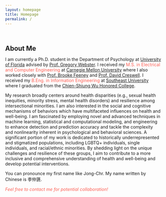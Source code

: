 ```yaml
---
layout: homepage
title: Homepage
permalink: /
---
```

<!-- <h1 id="about-me"></h1> -->

<h2 style="margin: 60px 0px 10px;">About Me</h2>

I am currently a Ph.D. student in the Department of Psychology at [University of Florida](https://psych.ufl.edu/social-psychology/people/) advised by [Prof. Gregory Webster](https://www.gdwebster.com/). I received my <font color="#fd5e53">M.S. in Electrical and Computer Engineering</font> at [Carnegie Mellon University](https://www.ece.cmu.edu/) where I also worked closely with [Prof. Brooke Feeney](https://www.cmu.edu/dietrich/psychology/relationships-lab/brooke-feeney-associate-professor.html) and [Prof. David Creswell](https://www.healthandhumanperformancelab.com/people). I received my <font color="#fd5e53">B.Eng. in Information Engineering</font> at [Southeast University](https://www.seu.edu.cn/english/) where I graduated from the [Chien-Shiung Wu Honored College](https://wjx.seu.edu.cn/wjxen/).

My research broadly centers around health disparities (e.g., sexual health inequities, minority stress, mental health disorders) and resilience among intersectional minorities. I am also interested in the social and cognitive mechanisms of behaviors which have multifaceted influences on health and well-being. I am fascinated by employing novel and advanced techniques in machine learning, statistical and computational modeling, and engineering to enhance detection and prediction accuracy and tackle the complexity and nonlinearity inherent in psychological and behavioral sciences. A significant portion of my work is dedicated to historically underrepresented and stigmatized populations, including LGBTQ+ individuals, single individuals, and racial/ethnic minorities. By shedding light on the unique challenges and resilience of these groups, I aim to contribute to a more inclusive and comprehensive understanding of health and well-being and develop potential interventions.

You can pronounce my first name like Jong-Chr. My name written by Chinese is 李仲篪.

<em><font color="#fd5e53">Feel free to contact me for potential collaboration!</font></em>
